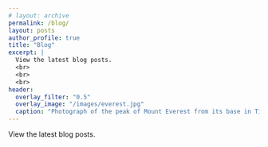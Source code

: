 ```yaml
---
# layout: archive
permalink: /blog/
layout: posts
author_profile: true
title: "Blog"
excerpt: |
  View the latest blog posts.
  <br>
  <br>
  <br>
header:
  overlay_filter: "0.5"
  overlay_image: "/images/everest.jpg"
  caption: "Photograph of the peak of Mount Everest from its base in Tibet, China. Photo credit: [**Erika Krause**](https://pixabay.com/users/eknbg-10500861/)"
---
```


View the latest blog posts.
